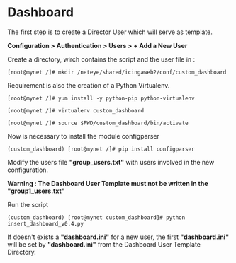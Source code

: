# Dashboard

The first step is to create a Director User which will serve as template.

**Configuration > Authentication > Users > + Add a New User**

Create a directory, wirch contains the script and the user file in :

    [root@mynet /]# mkdir /neteye/shared/icingaweb2/conf/custom_dashboard

Requirement is also the creation of a Python Virtualenv.

    [root@mynet /]# yum install -y python-pip python-virtualenv
    
    [root@mynet /]# virtualenv custom_dashboard

    [root@mynet /]# source $PWD/custom_dashboard/bin/activate

Now is necessary to install the module configparser

    (custom_dashboard) [root@mynet /]# pip install configparser

Modify the users file **"group_users.txt"** with users involved in the new configuration.

**Warning : The Dashboard User Template must not be written in the "group1_users.txt"**

Run the script

    (custom_dashboard) [root@mynet custom_dashboard]# python insert_dashboard_v0.4.py


If doesn't exists a **"dashboard.ini"** for a new user, the first **"dashboard.ini"** will be set by **"dashboard.ini"** from the Dashboard User Template Directory.
